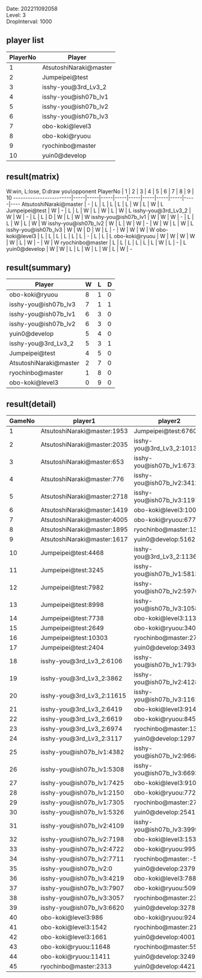 Date: 202211092058  
Level: 3  
DropInterval: 1000  
## player list
PlayerNo  |  Player
----------|------------------------
1         |  AtsutoshiNaraki@master
2         |  Jumpeipei@test
3         |  isshy-you@3rd_Lv3_2
4         |  isshy-you@ish07b_lv1
5         |  isshy-you@ish07b_lv2
6         |  isshy-you@ish07b_lv3
7         |  obo-koki@level3
8         |  obo-koki@ryuou
9         |  ryochinbo@master
10        |  yuin0@develop
## result(matrix)
W:win, L:lose, D:draw
you\opponent PlayerNo   |  1  |  2  |  3  |  4  |  5  |  6  |  7  |  8  |  9  |  10
------------------------|-----|-----|-----|-----|-----|-----|-----|-----|-----|----
AtsutoshiNaraki@master  |  -  |  L  |  L  |  L  |  L  |  L  |  W  |  L  |  W  |  L
Jumpeipei@test          |  W  |  -  |  L  |  L  |  W  |  L  |  W  |  L  |  W  |  L
isshy-you@3rd_Lv3_2     |  W  |  W  |  -  |  L  |  L  |  D  |  W  |  L  |  W  |  W
isshy-you@ish07b_lv1    |  W  |  W  |  W  |  -  |  L  |  L  |  W  |  L  |  W  |  W
isshy-you@ish07b_lv2    |  W  |  L  |  W  |  W  |  -  |  W  |  W  |  L  |  W  |  L
isshy-you@ish07b_lv3    |  W  |  W  |  D  |  W  |  L  |  -  |  W  |  W  |  W  |  W
obo-koki@level3         |  L  |  L  |  L  |  L  |  L  |  L  |  -  |  L  |  L  |  L
obo-koki@ryuou          |  W  |  W  |  W  |  W  |  W  |  L  |  W  |  -  |  W  |  W
ryochinbo@master        |  L  |  L  |  L  |  L  |  L  |  L  |  W  |  L  |  -  |  L
yuin0@develop           |  W  |  W  |  L  |  L  |  W  |  L  |  W  |  L  |  W  |  -
## result(summary)
Player                  |  W  |  L  |  D
------------------------|-----|-----|---
obo-koki@ryuou          |  8  |  1  |  0
isshy-you@ish07b_lv3    |  7  |  1  |  1
isshy-you@ish07b_lv1    |  6  |  3  |  0
isshy-you@ish07b_lv2    |  6  |  3  |  0
yuin0@develop           |  5  |  4  |  0
isshy-you@3rd_Lv3_2     |  5  |  3  |  1
Jumpeipei@test          |  4  |  5  |  0
AtsutoshiNaraki@master  |  2  |  7  |  0
ryochinbo@master        |  1  |  8  |  0
obo-koki@level3         |  0  |  9  |  0
## result(detail)
GameNo  |  player1                      |  player2
--------|-------------------------------|----------------------------
1       |  AtsutoshiNaraki@master:1953  |  Jumpeipei@test:6760
2       |  AtsutoshiNaraki@master:2035  |  isshy-you@3rd_Lv3_2:10131
3       |  AtsutoshiNaraki@master:653   |  isshy-you@ish07b_lv1:6731
4       |  AtsutoshiNaraki@master:776   |  isshy-you@ish07b_lv2:3412
5       |  AtsutoshiNaraki@master:2718  |  isshy-you@ish07b_lv3:11977
6       |  AtsutoshiNaraki@master:1419  |  obo-koki@level3:1000
7       |  AtsutoshiNaraki@master:4005  |  obo-koki@ryuou:6771
8       |  AtsutoshiNaraki@master:1895  |  ryochinbo@master:1370
9       |  AtsutoshiNaraki@master:1617  |  yuin0@develop:5162
10      |  Jumpeipei@test:4468          |  isshy-you@3rd_Lv3_2:11366
11      |  Jumpeipei@test:3245          |  isshy-you@ish07b_lv1:5813
12      |  Jumpeipei@test:7982          |  isshy-you@ish07b_lv2:5976
13      |  Jumpeipei@test:8998          |  isshy-you@ish07b_lv3:10588
14      |  Jumpeipei@test:7738          |  obo-koki@level3:1138
15      |  Jumpeipei@test:2649          |  obo-koki@ryuou:3406
16      |  Jumpeipei@test:10303         |  ryochinbo@master:2703
17      |  Jumpeipei@test:2404          |  yuin0@develop:3493
18      |  isshy-you@3rd_Lv3_2:6106     |  isshy-you@ish07b_lv1:7936
19      |  isshy-you@3rd_Lv3_2:3862     |  isshy-you@ish07b_lv2:4128
20      |  isshy-you@3rd_Lv3_2:11615    |  isshy-you@ish07b_lv3:11615
21      |  isshy-you@3rd_Lv3_2:6419     |  obo-koki@level3:914
22      |  isshy-you@3rd_Lv3_2:6619     |  obo-koki@ryuou:8456
23      |  isshy-you@3rd_Lv3_2:6974     |  ryochinbo@master:1329
24      |  isshy-you@3rd_Lv3_2:3117     |  yuin0@develop:1297
25      |  isshy-you@ish07b_lv1:4382    |  isshy-you@ish07b_lv2:9668
26      |  isshy-you@ish07b_lv1:5308    |  isshy-you@ish07b_lv3:6693
27      |  isshy-you@ish07b_lv1:7425    |  obo-koki@level3:910
28      |  isshy-you@ish07b_lv1:2150    |  obo-koki@ryuou:7724
29      |  isshy-you@ish07b_lv1:7305    |  ryochinbo@master:2795
30      |  isshy-you@ish07b_lv1:5326    |  yuin0@develop:2541
31      |  isshy-you@ish07b_lv2:4109    |  isshy-you@ish07b_lv3:3999
32      |  isshy-you@ish07b_lv2:7198    |  obo-koki@level3:1533
33      |  isshy-you@ish07b_lv2:4722    |  obo-koki@ryuou:9957
34      |  isshy-you@ish07b_lv2:7711    |  ryochinbo@master:-529
35      |  isshy-you@ish07b_lv2:0       |  yuin0@develop:2379
36      |  isshy-you@ish07b_lv3:4219    |  obo-koki@level3:788
37      |  isshy-you@ish07b_lv3:7907    |  obo-koki@ryuou:5093
38      |  isshy-you@ish07b_lv3:3057    |  ryochinbo@master:2379
39      |  isshy-you@ish07b_lv3:6620    |  yuin0@develop:3278
40      |  obo-koki@level3:986          |  obo-koki@ryuou:9240
41      |  obo-koki@level3:1542         |  ryochinbo@master:2104
42      |  obo-koki@level3:1661         |  yuin0@develop:4001
43      |  obo-koki@ryuou:11648         |  ryochinbo@master:550
44      |  obo-koki@ryuou:11411         |  yuin0@develop:3249
45      |  ryochinbo@master:2313        |  yuin0@develop:4421
